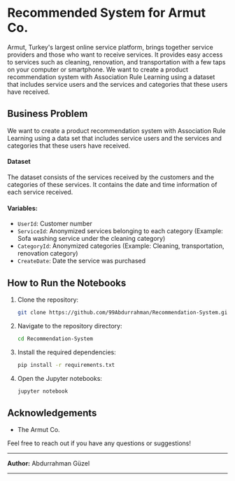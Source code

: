 # Recommended System for Armut Co.

Armut, Turkey's largest online service platform, brings together service providers and those who want to receive services. It provides easy access to services such as cleaning, renovation, and transportation with a few taps on your computer or smartphone. We want to create a product recommendation system with Association Rule Learning using a dataset that includes service users and the services and categories that these users have received.

## Business Problem
We want to create a product recommendation system with Association Rule Learning using a data set that includes service users and the services and categories that these users have received.

#### Dataset
The dataset consists of the services received by the customers and the categories of these services. It contains the date and time information of each service received.

#### Variables:
- `UserId`: Customer number
- `ServiceId`: Anonymized services belonging to each category (Example: Sofa washing service under the cleaning category)
- `CategoryId`: Anonymized categories (Example: Cleaning, transportation, renovation category)
- `CreateDate`: Date the service was purchased

## How to Run the Notebooks
1. Clone the repository:
    ```bash
    git clone https://github.com/99Abdurrahman/Recommendation-System.git
    ```
2. Navigate to the repository directory:
    ```bash
    cd Recommendation-System
3. Install the required dependencies:
    ```bash
    pip install -r requirements.txt 
4. Open the Jupyter notebooks:
    ```bash
    jupyter notebook
    ```
## Acknowledgements
- The Armut Co.

Feel free to reach out if you have any questions or suggestions!

---

**Author:** Abdurrahman Güzel

---
